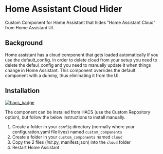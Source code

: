 # Home Assistant Cloud Hider
Custom Component for Home Assistant that hides "Home Assistant Cloud" from Home Assistant UI.

## Background
Home assistant has a cloud component that gets loaded automatically if you use the default_config. In order to delete cloud from your setup you need to delete the defaul_config and you need to manually update it when things change in Home Assistant. This component overrides the default component with a dummy, thus eliminating it from the UI.

## Installation
[![hacs_badge](https://img.shields.io/badge/HACS-Custom-orange.svg)](https://github.com/custom-components/hacs)

The component can be installed from HACS (use the Custom Repository option), but follow the below instructions to install manually.
1. Create a folder in your `config` directory (normally where your configuration.yaml file lives) named `custom_components`
2. Create a folder in your `custom_components` named `cloud`
3. Copy the 2 files (_init_.py, manifest.json) into the `cloud` folder
4. Restart Home Assistant
